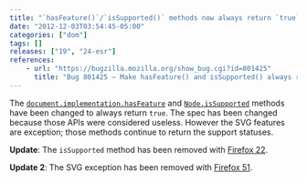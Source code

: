 ```yaml
---
title: "`hasFeature()`/`isSupported()` methods now always return `true`"
date: "2012-12-03T03:54:45-05:00"
categories: ["dom"]
tags: []
releases: ["19", "24-esr"]
references:
    - url: "https://bugzilla.mozilla.org/show_bug.cgi?id=801425"
      title: "Bug 801425 – Make hasFeature() and isSupported() always return true"
---
```

The [`document.implementation.hasFeature`](https://developer.mozilla.org/docs/Web/API/document.implementation.hasFeature) and [`Node.isSupported`](https://developer.mozilla.org/docs/Web/API/Node.isSupported) methods have been changed to always return `true`. The spec has been changed because those APIs were considered useless. However the SVG features are exception; those methods continue to return the support statuses.

**Update**: The `isSupported` method has been removed with [Firefox 22](https://www.fxsitecompat.dev/en-CA/docs/2013/node-issupported-has-been-removed/).

**Update 2**: The SVG exception has been removed with [Firefox 51](https://www.fxsitecompat.dev/en-CA/docs/2016/hasfeature-will-always-return-true-even-for-svg/).
